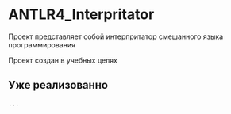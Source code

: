 # ANTLR4_Interpritator

Проект представляет собой интерпритатор смешанного языка программирования

Проект создан в учебных целях

## Уже реализованно
    ...
